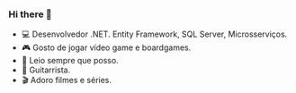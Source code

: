 ### Hi there 👋

<!--
**joaopedrosmelo/joaopedrosmelo** is a ✨ _special_ ✨ repository because its `README.md` (this file) appears on your GitHub profile.

Here are some ideas to get you started:
-->

- 💻 Desenvolvedor .NET. Entity Framework, SQL Server, Microsserviços.
- 🎮 Gosto de jogar vídeo game e boardgames.
- 📖 Leio sempre que posso.
- 🎸 Guitarrista.
- 🎬 Adoro filmes e séries.
